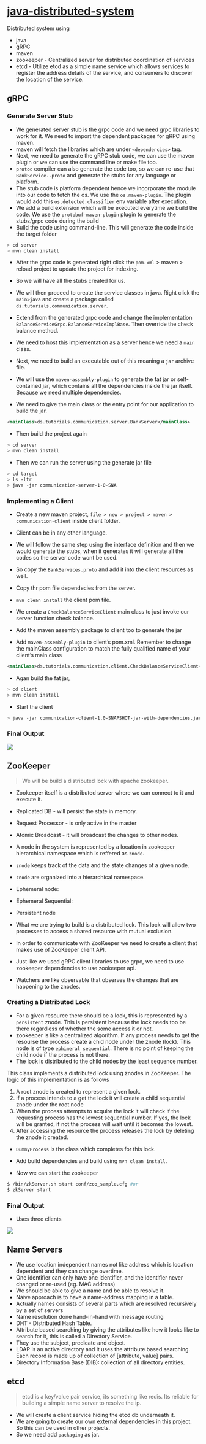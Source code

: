 # [java-distributed-system]()

Distributed system using
- java
- gRPC
- maven
- zookeeper - Centralized server for distributed coordination of services
- etcd - Utilize etcd as a simple name service which allows services to register the address details of the service, and consumers to discover the location of the service.

## gRPC
### Generate Server Stub

- We generated server stub is the grpc code and we need grpc libraries to work for it. We need to import the dependent packages for gRPC using maven.
- maven will fetch the libraries which are under `<dependencies>` tag.
- Next, we need to generate the gRPC stub code, we can use the maven plugin or we can use the command line or make file too.
- `protoc` compiler can also generate the code too, so we can re-use that `BankService..proto` and generate the stubs for any language or platform.
- The stub code is platform dependent hence we incorporate the module into our code to fetch the os. We use the `os.maven-plugin`. The plugin would add this `os.detected.classifier` env variable after execution.
- We add a build extension which will be executed everytime we build the code. We use the `protobuf-maven-plugin` plugin to generate the stubs/grpc code during the build
- Build the code using command-line. This will generate the code
inside the target folder

```sh
> cd server
> mvn clean install
```

- After the grpc code is generated right click the `pom.xml` > maven > reload project to update the project for indexing.
- So we will have all the stubs created for us.
- We will then proceed to create the service classes in java. Right click the `main>java` and create a package called `ds.tutorials.communication.server`.
- Extend from the generated grpc code and change the implementation `BalanceServiceGrpc.BalanceServiceImplBase`. Then override the check balance method.
- We need to host this implementation as a server hence we need a `main` class.

- Next, we need to build an executable out of this meaning a `jar` archive file.
- We will use the `maven-assembly-plugin` to generate the fat jar or self-contained jar, which contains all the dependencies inside the jar itself. Because we need multiple dependencies.
- We need to give the main class or the entry point for our application to build the jar.

```xml
<mainClass>ds.tutorials.communication.server.BankServer</mainClass>
```

- Then build the project again
  
```sh
> cd server
> mvn clean install
```

- Then we can run the server using the generate jar file

```sh
> cd target
> ls -ltr
> java -jar communication-server-1-0-SNA
```

### Implementing a Client

- Create a new maven project, `file > new > project > maven > communication-client` inside client folder.
- Client can be in any other language.
- We will follow the same step using the interface definition and then we would generate the stubs, when it generates it will generate all the codes so the server code wont be used.
- So copy the `BankServices.proto` and add it into the client resources as well.
- Copy thr pom file dependecies from the server.
- `mvn clean install` the client pom file.

- We create a `CheckBalanceServiceClient` main class to just invoke our server function
check balance.

- Add the maven assembly package to client too to generate the jar
- Add `maven-assembly-plugin` to client’s pom.xml. Remember to change the mainClass configuration to match the fully qualified
name of your client’s main class

```xml
<mainClass>ds.tutorials.communication.client.CheckBalanceServiceClient</mainClass>
```

- Agan build the fat jar,

```sh
> cd client
> mvn clean install
```

- Start the client
  
```sh
> java -jar communication-client-1.0-SNAPSHOT-jar-with-dependencies.jar localhost 11436
```

### Final Output

<img src="./docs/1.png">

## ZooKeeper

> We will be build a distributed lock with apache zookeeper.

- Zookeeper itself is a distributed server where we can connect to it and execute it.
- Replicated DB - will persist the state in memory.
- Request Processor - is only active in the master
- Atomic Broadcast - it will broadcast the changes to other nodes.
  
- A node in the system is represented by a location in zookeeper hierarchical namespace which is reffered as `znode`.
- `znode` keeps track of the data and the state changes of a given node.
- `znode` are organized into a hierarchical namespace.
- Ephemeral node:
- Ephemeral Sequential:
- Persistent node

- What we are trying to build is a distributed lock. This lock will allow two processes to access a shared resource with mutual exclusion.
- In order to communicate with ZooKeeper we need to create a client that makes use of
ZooKeeper client API.

- Just like we used gRPC client libraries to use grpc, we need to use zookeeper dependencies to use zookeeper api.
- Watchers are like observable that observes the changes that are happening to the znodes.

### Creating a Distributed Lock

- For a given resource there should be a lock, this is represented by a `persistent` znode. This is persistent because the lock needs too be there regardless of whether the some access it or not.
- zookeeper is like a centralized algorithm. If any process needs to get the resourse the process create a chid node under the znode (lock). This node is of type `ephimeral sequential`. There is no point of keeping the child node if the process is not there.
- The lock is distributed to the child nodes by the least sequence number.

This class implements a distributed lock using znodes in ZooKeeper. The logic of this
implementation is as follows
1. A root znode is created to represent a given lock.
2. If a process intends to a get the lock it will create a child sequential znode under the root node
3. When the process attempts to acquire the lock it will check if the requesting process has the lowest sequential number. If yes, the lock will be granted, if not the process will wait until it becomes the lowest.
4. After accessing the resource the process releases the lock by deleting the znode it
created.

- `DummyProcess` is the class which completes for this lock.
- Add build dependencies and build using `mvn clean install`.
  
- Now we can start the zookeeper

```sh
$ /bin/zkServer.sh start conf/zoo_sample.cfg #or
$ zkServer start
```

### Final Output

- Uses three clients

<img src="./docs/2.png">


## Name Servers

- We use location independent names not like address which is location dependent and they can change overtime.
- One identifier can only have one identifier, and the identifier never changed or re-used (eg. MAC address)
- We should be able to give a name and be able to resolve it.
- Naive approach is to have a name-address mapping in a table.
- Actually names consists of several parts which are resolved recursively by a set of servers
- Name resolution done hand-in-hand with message routing
- DHT - Distributed Hash Table.
- Attribute based searching by giving the attributes like how it looks like to search for it, this is called a Directory Service.
- They use the subject, predicate and object.
- LDAP is an active directory and it uses the attribute based searching. Each record is made up of collection of [attribute, value] pairs.
- Directory Information Base (DIB): collection of all directory entities.

## etcd

> etcd is a key/value pair service, its something like redis. Its reliable for building a simple name server to resolve the ip.

- We will create a client service hiding the etcd db underneath it.
- We are going to create our own external dependencies in this project. So this can be used in other projects.
- So we need add `packaging` as jar.
